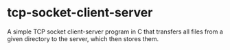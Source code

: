 # tcp-socket-client-server
A simple TCP socket client-server program in C that transfers all files from a given directory to the server, which then stores them.
